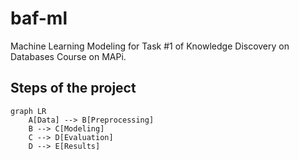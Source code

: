 # baf-ml

Machine Learning Modeling for Task #1 of Knowledge Discovery on Databases Course on MAPi.


## Steps of the project

```mermaid
graph LR
    A[Data] --> B[Preprocessing]
    B --> C[Modeling]
    C --> D[Evaluation]
    D --> E[Results]
```